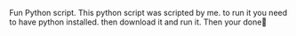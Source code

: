 Fun Python script.
This python script was scripted by me.
to run it you need to have python installed.
then download it and run it.
Then your done🥳
